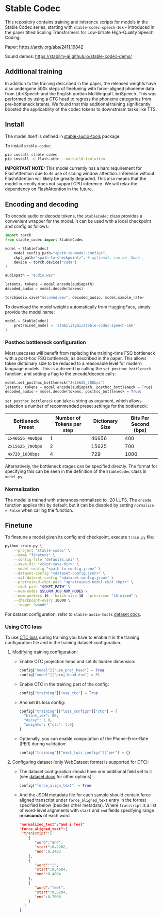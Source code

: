 # Stable Codec

This repository contains training and inference scripts for models in the Stable Codec series, starting with `stable-codec-speech-16k` - introduced in the paper titled Scaling Transformers for Low-bitrate High-Quality Speech Coding.

Paper: https://arxiv.org/abs/2411.19842

Sound demos: https://stability-ai.github.io/stable-codec-demo/

## Additional training

In addition to the training described in the paper, the released weights have also undergone 500k steps of finetuning with force-aligned phoneme data from LibriSpeech and the English portion Multilingual LibriSpeech. This was performed by using a CTC head to regress the phoneme categories from pre-bottleneck latents. We found that this additional training significantly boosted the applicability of the codec tokens to downstream tasks like TTS.

## Install

The model itself is defined in [stable-audio-tools](https://github.com/Stability-AI/stable-audio-tools) package.

To install `stable-codec`:

```bash
pip install stable-codec
pip install -U flash-attn --no-build-isolation
```

**IMPORTANT NOTE:** This model currently has a hard requirement for FlashAttention due to its use of sliding window attention. Inference without FlashAttention will likely be greatly degraded. This also means that the model currently does not support CPU inference. We will relax the dependency on FlashAttention in the future.

## Encoding and decoding

To encode audio or decode tokens, the `StableCodec` class provides a convenient wrapper for the model. It can be used with a local checkpoint and config as follows:

```python
import torch
from stable_codec import StableCodec

model = StableCodec(
    model_config_path="<path-to-model-config>",
    ckpt_path="<path-to-checkpoint>", # optional, can be `None`,
    device = torch.device("cuda")
)

audiopath = "audio.wav"

latents, tokens = model.encode(audiopath)
decoded_audio = model.decode(tokens)

torchaudio.save("decoded.wav", decoded_audio, model.sample_rate)
```

To download the model weights automatically from HuggingFace, simply provide the model name:

```python
model = StableCodec(
    pretrained_model = 'stabilityai/stable-codec-speech-16k'
)
```
### Posthoc bottleneck configuration

Most usecases will benefit from replacing the training-time FSQ bottleneck with a post-hoc FSQ bottleneck, as described in the paper. This allows token dictionary size to be reduced to a reasonable level for modern language models. This is achieved by calling the `set_posthoc_bottleneck` function, and setting a flag to the encode/decode calls:

```python
model.set_posthoc_bottleneck("2x15625_700bps")
latents, tokens = model.encode(audiopath, posthoc_bottleneck = True)
decoded_audio = model.decode(tokens, posthoc_bottleneck = True)
```
`set_posthoc_bottleneck` can take a string as argument, which allows selection a number of recommended preset settings for the bottleneck:

| Bottleneck Preset | Number of Tokens per step | Dictionary Size | Bits Per Second (bps) |
|-------------------|------------------|-----------------|-----------------------|
| `1x46656_400bps`   | 1             | 46656             | 400                   |
| `2x15625_700bps`   | 2             | 15625             | 700                   |
| `4x729_1000bps`    | 4             | 729               | 1000                  |

Alternatively, the bottleneck stages can be specified directly. The format for specifying this can be seen in the definition of the `StableCodec` class in `model.py`.

### Normalization

The model is trained with utterances normalized to -20 LUFS. The `encode` function applies this by default, but it can be disabled by setting `normalize = False` when calling the function. 

## Finetune

To finetune a model given its config and checkpoint, execute `train.py` file:

```bash
python train.py \
    --project "stable-codec" \
    --name "finetune" \
    --config-file "defaults.ini" \
    --save-dir "<ckpt-save-dir>" \
    --model-config "<path-to-config.json>" \
    --dataset-config "<dataset-config.json>" \
    --val-dataset-config "<dataset-config.json>" \
    --pretrained-ckpt-path "<pretrained-model-ckpt.ckpt>" \
    --ckpt-path "$CKPT_PATH" \
    --num-nodes $SLURM_JOB_NUM_NODES \
    --num-workers 16 --batch-size 10 --precision "16-mixed" \
    --checkpoint-every 10000 \
    --logger "wandb"
```

For dataset configuration, refer to `stable-audio-tools` [dataset docs](https://github.com/Stability-AI/stable-audio-tools/blob/main/docs/datasets.md).


### Using CTC loss

To use [CTC loss](https://pytorch.org/docs/stable/generated/torch.nn.CTCLoss.html)
during training you have to enable it in the training configuration file
and in the training dataset configuration.

1. Modifying training configuration:
    - Enable CTC projection head and set its hidden dimension:
      ```python
      config["model"]["use_proj_head"] = True
      config["model"]["proj_head_dim"] = 81
      ```
    - Enable CTC in the training part of the config:
      ```python
      config["training"]["use_ctc"] = True
      ```
    - And set its loss config:
      ```python
      config["training"]["loss_configs"]["ctc"] = {
        "blank_idx": 80,
        "decay": 1.0,
        "weights": {"ctc": 1.0}
      }
      ```
    - Optionally, you can enable computation of the Phone-Error-Rate (PER) during validation:
      ```python
      config["training"]["eval_loss_configs"]["per"] = {}
      ```

2. Configuring dataset (only WebDataset format is supported for CTC):
   - The dataset configuration should have one additional field set to it (see [dataset docs](https://github.com/Stability-AI/stable-audio-tools/blob/main/docs/datasets.md) for other options):
     ```python
     config["force_align_text"] = True
     ```
   - And the JSON metadata file for each sample should contain force aligned transcript under `force_aligned_text` entry in the format specified below (besides other metadata).
     Where `transcript` is a list of word-level alignments with `start` and `end` fields specifying range **in seconds** of each word.
     ```json
     "normalized_text":"and i feel"
     "force_aligned_text":{
      "transcript":[
         {
            "word":"and",
            "start":0.2202,
            "end":0.3403
         },
         {
            "word":"i",
            "start":0.4604,
            "end":0.4804
         },
         {
            "word":"feel",
            "start":0.5204,
            "end":0.7006
         }
       ]
     }
     ```
